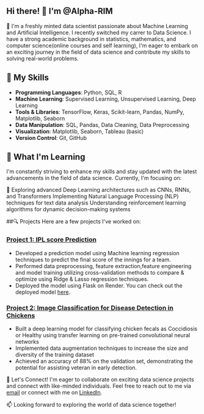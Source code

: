 ## Hi there! 👋 I'm @Alpha-RIM

👀 I'm a freshly minted data scientist passionate about Machine Learning and Artificial Intelligence. I recently switched my carrer to Data Science. I have a strong academic background in statistics, mathematics, and computer science(online courses and self learning), I'm eager to embark on an exciting journey in the field of data science and contribute my skills to solving real-world problems.


## 🚀 My Skills
- **Programming Languages**: Python, SQL, R
- **Machine Learning**: Supervised Learning, Unsupervised Learning, Deep Learning
- **Tools & Libraries**: TensorFlow, Keras, Scikit-learn, Pandas, NumPy, Matplotlib, Seaborn
- **Data Manipulation**: SQL, Pandas, Data Cleaning, Data Preprocessing
- **Visualization**: Matplotlib, Seaborn, Tableau (basic)
- **Version Control**: Git, GitHub

## 🌱 What I'm Learning
I'm constantly striving to enhance my skills and stay updated with the latest advancements in the field of data science. Currently, I'm focusing on:

🔭 Exploring advanced Deep Learning architectures such as CNNs, RNNs, and Transformers
Implementing Natural Language Processing (NLP) techniques for text data analysis
Understanding reinforcement learning algorithms for dynamic decision-making systems

##🔍 Projects
Here are a few projects I've worked on:

### [Project 1: IPL score Prediction](https://github.com/Alpha-RIM/IPL_first_innings_score_prediction.git)
- Developed a prediction model using Machine learning regression techniques to predict the final score of the innings for a team.
- Performed data preprocessing, feature extraction,feature engineering and model training utilizing cross-validation methods to compare & optimize using Ridge & Lasso regression techniques.
- Deployed the model using Flask on Render. You can check out the deployed model [here](https://ipl-first-innings-score-prediction-rgqi.onrender.com/).

### [Project 2: Image Classification for Disease Detection in Chickens](https://github.com/Alpha-RIM/Chicken-Disease-Classification.git)
- Built a deep learning model for classifying chicken fecals as Coccidiosis or Healthy using transfer learning on pre-trained convolutional neural networks
- Implemented data augmentation techniques to increase the size and diversity of the training dataset
- Achieved an accuracy of 88% on the validation set, demonstrating the potential for assisting veteran in early detection.

💬 Let's Connect!
I'm eager to collaborate on exciting data science projects and connect with like-minded individuals. Feel free to reach out to me via [email](kuldeepsingh149k@gmail.com) or connect with me on [LinkedIn](www.linkedin.com/in/kuldeep-singh-149k).

📫 Looking forward to exploring the world of data science together!


<!---
Alpha-RIM/Alpha-RIM is a ✨ special ✨ repository because its `README.md` (this file) appears on your GitHub profile.
You can click the Preview link to take a look at your changes.
--->
